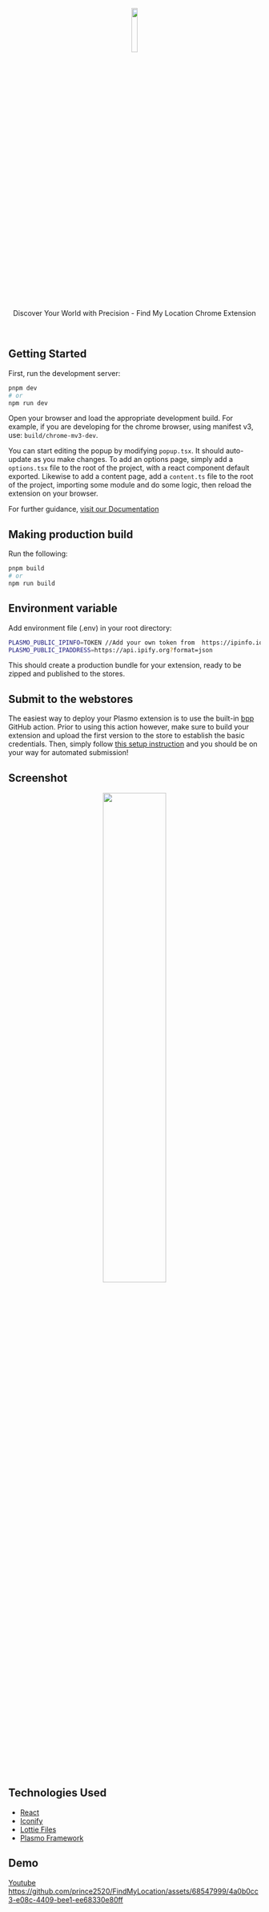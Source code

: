 <p align="center" >
   <img  align=center  width="15%" src="https://github.com/prince2520/FindMyLocation/assets/68547999/4008acec-a93c-451d-af7f-4b2989d3e69d">
</p>

<p align="center">
   Discover Your World with Precision - Find My Location Chrome Extension
</p>

</br>


## Getting Started

First, run the development server:

```bash
pnpm dev
# or
npm run dev
```

Open your browser and load the appropriate development build. For example, if you are developing for the chrome browser, using manifest v3, use: `build/chrome-mv3-dev`.

You can start editing the popup by modifying `popup.tsx`. It should auto-update as you make changes. To add an options page, simply add a `options.tsx` file to the root of the project, with a react component default exported. Likewise to add a content page, add a `content.ts` file to the root of the project, importing some module and do some logic, then reload the extension on your browser.

For further guidance, [visit our Documentation](https://docs.plasmo.com/)

## Making production build

Run the following:

```bash
pnpm build
# or
npm run build
```

## Environment variable

Add environment file (.env) in your root directory: 

```bash
PLASMO_PUBLIC_IPINFO=TOKEN //Add your own token from  https://ipinfo.io/
PLASMO_PUBLIC_IPADDRESS=https://api.ipify.org?format=json
```

This should create a production bundle for your extension, ready to be zipped and published to the stores.

## Submit to the webstores

The easiest way to deploy your Plasmo extension is to use the built-in [bpp](https://bpp.browser.market) GitHub action. Prior to using this action however, make sure to build your extension and upload the first version to the store to establish the basic credentials. Then, simply follow [this setup instruction](https://docs.plasmo.com/framework/workflows/submit) and you should be on your way for automated submission!

## Screenshot
<p align="center" >
   <img  align=center  width="50%" src="https://github.com/prince2520/FindMyLocation/assets/68547999/a6dd65dd-bd6c-44ad-af58-8ebdbe0957a2">
</p>

## Technologies Used
* [React](https://react.dev/)
* [Iconify](https://iconify.design/)
* [Lottie Files](https://lottiefiles.com/)
* [Plasmo Framework](https://docs.plasmo.com/framework)


## Demo
[Youtube](https://youtu.be/Xfecvnx_fig?si=dkjA76fAeianMm6I)
https://github.com/prince2520/FindMyLocation/assets/68547999/4a0b0cc3-e08c-4409-bee1-ee68330e80ff




